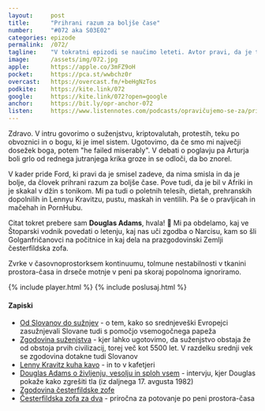 ```yaml
---
layout: 	post
title:  	"Prihrani razum za boljše čase"
number: 	"#072 aka S03E02"
categories:	epizode
permalink:	/072/
tagline: 	"V tokratni epizodi se naučimo leteti. Avtor pravi, da je tako lahko kot ''Vržeš se na tla in zgrešiš'' in tudi prebere citat. Ja, sam Douglas Adams! V epizodi pa še o marsičem."
image:		/assets/img/072.jpg
apple:		https://apple.co/3mFZ9oH
pocket:		https://pca.st/wwbchz0r
overcast:	https://overcast.fm/+beHgNzTos
podkite:	https://kite.link/072
google:		https://kite.link/072?open=google
anchor:		https://bit.ly/opr-anchor-072
listen:		https://www.listennotes.com/podcasts/opravičujemo-se-za/prihrani-razum-za-boljše-čase-amy8FW6e3wL/embed/
---
```


Zdravo. V intru govorimo o suženjstvu, kriptovalutah, protestih, teku po obvoznici in o bogu, ki je imel sistem. Ugotovimo, da če smo mi največji dosežek boga, potem "he failed miserably". V debati o poglavju pa Arturja boli grlo od rednega jutranjega krika groze in se odloči, da bo znorel. 

V kader pride Ford, ki pravi da je smisel zadeve, da nima smisla in da je bolje, da človek prihrani razum za boljše čase. Pove tudi, da je bil v Afriki in je skakal v džin s tonikom. Mi pa tudi o poletnih telesih, dietah, prehranskih dopolnilih in Lennyu Kravitzu, pustu, maskah in ventilih. Pa še o pravljicah in mačehah in PornHubu. 

Citat tokret prebere sam **Douglas Adams**, hvala! 🙏 Mi pa obdelamo, kaj ve Štoparski vodnik povedati o letenju, kaj nas uči zgodba o Narcisu, kam so šli Golganfričanovci na počitnice in kaj dela na prazgodovinski Zemlji česterfildska zofa. 

Zvrke v časovnoprostorksem kontinuumu, tolmune nestabilnosti v tkanini prostora-časa in drseče motnje v peni pa skoraj popolnoma ignoriramo. 

{% include player.html %}
{% include poslusaj.html %}

<!--break-->

#### Zapiski

- [Od Slovanov do sužnjev](http://evoandproud.blogspot.com/2013/09/from-slavs-to-slaves.html) - o tem, kako so srednjeveški Evropejci zasužnjevali Slovane tudi s pomočjo vsemogočnega papeža
- [Zgodovina suženjstva](https://en.wikipedia.org/wiki/History_of_slavery#Middle_Ages_2) - kjer lahko ugotovimo, da suženjstvo obstaja že od obstoja prvih civilizacij, torej več kot 5500 let. V razdelku srednji vek se zgodovina dotakne tudi Slovanov
- [Lenny Kravitz kuha kavo](https://www.instagram.com/p/CUapG-CreUk/) - in to v kafetjeri
- [Douglas Adams o življenju, vesolju in sploh vsem](https://www.bbc.co.uk/archive/douglas_adams_newsnight/zjb992p) - intervju, kjer Douglas pokaže kako zgrešiti tla (iz daljnega 17. avgusta 1982)
- [Zgodovina česterfildske zofe](https://www.timelesschesterfields.com/history-of-the-chesterfield-sofa-i152)
- [Česterfildska zofa za dva](https://www.thechesterfieldcompany.com/chesterfield-sofas/claridge-leather-chesterfieldsofa/2-seater/) - priročna za potovanje po peni prostora-časa
